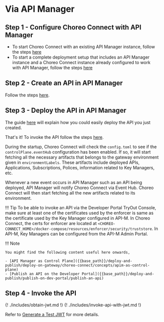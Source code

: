 # Via API Manager

## Step 1 - Configure Choreo Connect with API Manager

- To start Choreo Connect with an existing API Manager instance, follow the steps [here]({{base_path}}/deploy-and-publish/deploy-on-gateway/choreo-connect/concepts/apim-as-control-plane/#configuring-choreo-connect-with-api-manager)
- To start a complete deployment setup that includes an API Manager instance and a Choreo Connect instance already configured to work with API Manager, follow the steps [here]({{base_path}}/deploy-and-publish/deploy-on-gateway/choreo-connect/getting-started/quick-start-guide/quick-start-guide-docker-with-apim)
## Step 2 - Create an API in API Manager

Follow the steps [here]({{base_path}}/design/create-api/create-rest-api/create-a-rest-api/).

## Step 3 - Deploy the API in API Manager

 The guide [here]({{base_path}}/deploy-and-publish/deploy-on-gateway/deploy-api/deploy-an-api) will explain how you could easily deploy the API you just created.

That's it! To invoke the API follow the steps [here](#invoke-the-api).


During the startup, Choreo Connect will check the `config.toml` to see if the `controlPlane.eventHub` configuration has been enabled. If so, it will start fetching all the necessary artifacts that belongs to the gateway environment given in `environmentLabels`. These artifacts include deployed APIs, Applications, Subscriptions, Polices, information related to Key Managers, etc.

Whenever a new event occurs in API Manager such as an API being deployed, API Manager will notify Choreo Connect via Event Hub. Choreo Connect will then start fetching all the new artifacts related to its environment. 

!!! Tip
    To be able to invoke an API via the Developer Portal TryOut Console, make sure at least one of the certificates used by the enforcer is same as the certificate used by the Key Manager configured in API-M. In Choreo Connect, the certs for enforcer are located at `<CHOREO-CONNECT_HOME>/docker-compose/resources/enforcer/security/truststore`. In API-M, Key Managers can be configured from the API-M Admin Portal.

!!! Note 

    You might find the following content useful here onwards,

    - [API Manager as Control Plane]({{base_path}}/deploy-and-publish/deploy-on-gateway/choreo-connect/concepts/apim-as-control-plane) 
    - [Publish an API on the Developer Portal]({{base_path}}/deploy-and-publish/publish-on-dev-portal/publish-an-api)

##  Step 4 - Invoke the API
{! ./includes/obtain-jwt.md !}
{! ./includes/invoke-api-with-jwt.md !}

<!-- brought the following here because the path becomes relative when included in the includes folder -->
Refer to [Generate a Test JWT]({{base_path}}/deploy-and-publish/deploy-on-gateway/choreo-connect/security/generate-a-test-jwt.md) for more details.